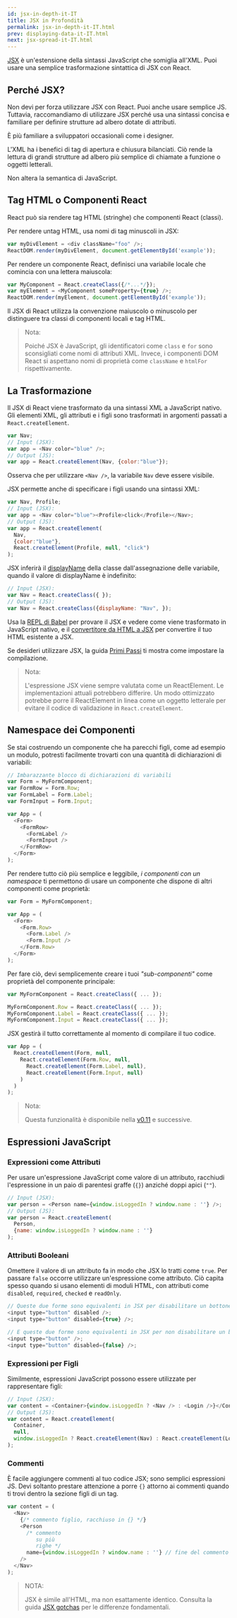 ```yaml
---
id: jsx-in-depth-it-IT
title: JSX in Profondità
permalink: jsx-in-depth-it-IT.html
prev: displaying-data-it-IT.html
next: jsx-spread-it-IT.html
---
```


[JSX](https://facebook.github.io/jsx/) è un'estensione della sintassi JavaScript che somiglia all'XML. Puoi usare una semplice trasformazione sintattica di JSX con React.

## Perché JSX?

Non devi per forza utilizzare JSX con React. Puoi anche usare semplice JS. Tuttavia, raccomandiamo di utilizzare JSX perché usa una sintassi concisa e familiare per definire strutture ad albero dotate di attributi.

È più familiare a sviluppatori occasionali come i designer.

L'XML ha i benefici di tag di apertura e chiusura bilanciati. Ciò rende la lettura di grandi strutture ad albero più semplice di chiamate a funzione o oggetti letterali.

Non altera la semantica di JavaScript.

## Tag HTML o Componenti React

React può sia rendere tag HTML (stringhe) che componenti React (classi).

Per rendere untag HTML, usa nomi di tag minuscoli in JSX:

```javascript
var myDivElement = <div className="foo" />;
ReactDOM.render(myDivElement, document.getElementById('example'));
```

Per rendere un componente React, definisci una variabile locale che comincia con una lettera maiuscola:

```javascript
var MyComponent = React.createClass({/*...*/});
var myElement = <MyComponent someProperty={true} />;
ReactDOM.render(myElement, document.getElementById('example'));
```

Il JSX di React utilizza la convenzione maiuscolo o minuscolo per distinguere tra classi di componenti locali e tag HTML.

> Nota:
>
> Poiché JSX è JavaScript, gli identificatori come `class` e `for` sono sconsigliati
> come nomi di attributi XML. Invece, i componenti DOM React si aspettano nomi di proprietà
> come `className` e `htmlFor` rispettivamente.

## La Trasformazione

Il JSX di React viene trasformato da una sintassi XML a JavaScript nativo. Gli elementi XML, gli attributi e i figli sono trasformati in argomenti passati a `React.createElement`.

```javascript
var Nav;
// Input (JSX):
var app = <Nav color="blue" />;
// Output (JS):
var app = React.createElement(Nav, {color:"blue"});
```

Osserva che per utilizzare `<Nav />`, la variabile `Nav` deve essere visibile.

JSX permette anche di specificare i figli usando una sintassi XML:

```javascript
var Nav, Profile;
// Input (JSX):
var app = <Nav color="blue"><Profile>click</Profile></Nav>;
// Output (JS):
var app = React.createElement(
  Nav,
  {color:"blue"},
  React.createElement(Profile, null, "click")
);
```

JSX inferirà il [displayName](/docs/component-specs-it-IT.html#displayname) della classe dall'assegnazione delle variabile, quando il valore di displayName è indefinito:

```javascript
// Input (JSX):
var Nav = React.createClass({ });
// Output (JS):
var Nav = React.createClass({displayName: "Nav", });
```

Usa la [REPL di Babel](https://babeljs.io/repl/) per provare il JSX e vedere come viene trasformato
in JavaScript nativo, e il
[convertitore da HTML a JSX](/react/html-jsx.html) per convertire il tuo HTML esistente a
JSX.

Se desideri utilizzare JSX, la guida [Primi Passi](/docs/getting-started-it-IT.html) ti mostra come impostare la compilazione.

> Nota:
>
> L'espressione JSX viene sempre valutata come un ReactElement. Le implementazioni
> attuali potrebbero differire. Un modo ottimizzato potrebbe porre il
> ReactElement in linea come un oggetto letterale per evitare il codice di validazione in
> `React.createElement`.

## Namespace dei Componenti

Se stai costruendo un componente che ha parecchi figli, come ad esempio un modulo, potresti facilmente trovarti con una quantità di dichiarazioni di variabili:

```javascript
// Imbarazzante blocco di dichiarazioni di variabili
var Form = MyFormComponent;
var FormRow = Form.Row;
var FormLabel = Form.Label;
var FormInput = Form.Input;

var App = (
  <Form>
    <FormRow>
      <FormLabel />
      <FormInput />
    </FormRow>
  </Form>
);
```

Per rendere tutto ciò più semplice e leggibile, *i componenti con un namespace* ti permettono di usare un componente che dispone di altri componenti come proprietà:

```javascript
var Form = MyFormComponent;

var App = (
  <Form>
    <Form.Row>
      <Form.Label />
      <Form.Input />
    </Form.Row>
  </Form>
);
```

Per fare ciò, devi semplicemente creare i tuoi *"sub-componenti"* come proprietà del componente principale:

```javascript
var MyFormComponent = React.createClass({ ... });

MyFormComponent.Row = React.createClass({ ... });
MyFormComponent.Label = React.createClass({ ... });
MyFormComponent.Input = React.createClass({ ... });
```

JSX gestirà il tutto correttamente al momento di compilare il tuo codice.

```javascript
var App = (
  React.createElement(Form, null,
    React.createElement(Form.Row, null,
      React.createElement(Form.Label, null),
      React.createElement(Form.Input, null)
    )
  )
);
```

> Nota:
>
> Questa funzionalità è disponibile nella [v0.11](/react/blog/2014/07/17/react-v0.11.html#jsx) e successive.

## Espressioni JavaScript

### Expressioni come Attributi

Per usare un'espressione JavaScript come valore di un attributo, racchiudi l'espressione in un paio
di parentesi graffe (`{}`) anziché doppi apici (`""`).

```javascript
// Input (JSX):
var person = <Person name={window.isLoggedIn ? window.name : ''} />;
// Output (JS):
var person = React.createElement(
  Person,
  {name: window.isLoggedIn ? window.name : ''}
);
```

### Attributi Booleani

Omettere il valore di un attributo fa in modo che JSX lo tratti come `true`. Per passare `false` occorre utilizzare un'espressione come attributo. Ciò capita spesso quando si usano elementi di moduli HTML, con attributi come `disabled`, `required`, `checked` e `readOnly`.

```javascript
// Queste due forme sono equivalenti in JSX per disabilitare un bottone
<input type="button" disabled />;
<input type="button" disabled={true} />;

// E queste due forme sono equivalenti in JSX per non disabilitare un bottone
<input type="button" />;
<input type="button" disabled={false} />;
```

### Expressioni per Figli

Similmente, espressioni JavaScript possono essere utilizzate per rappresentare figli:

```javascript
// Input (JSX):
var content = <Container>{window.isLoggedIn ? <Nav /> : <Login />}</Container>;
// Output (JS):
var content = React.createElement(
  Container,
  null,
  window.isLoggedIn ? React.createElement(Nav) : React.createElement(Login)
);
```

### Commenti

È facile aggiungere commenti al tuo codice JSX; sono semplici espressioni JS. Devi soltanto prestare attenzione a porre `{}` attorno ai commenti quando ti trovi dentro la sezione figli di un tag.

```javascript
var content = (
  <Nav>
    {/* commento figlio, racchiuso in {} */}
    <Person
      /* commento
         su più
         righe */
      name={window.isLoggedIn ? window.name : ''} // fine del commento su una riga
    />
  </Nav>
);
```

> NOTA:
>
> JSX è simile all'HTML, ma non esattamente identico. Consulta la guida [JSX gotchas](/docs/jsx-gotchas-it-IT.html) per le differenze fondamentali.
